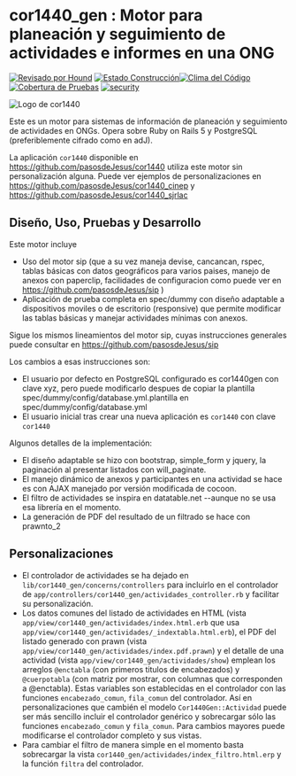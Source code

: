 # cor1440_gen : Motor para planeación y seguimiento de actividades e informes en una ONG


[![Revisado por Hound](https://img.shields.io/badge/Reviewed_by-Hound-8E64B0.svg)](https://houndci.com) [![Estado Construcción](https://gitlab.com/pasosdeJesus/cor1440_gen/badges/main/pipeline.svg)](https://gitlab.com/pasosdeJesus/cor1440_gen/-/pipelines)[![Clima del Código](https://codeclimate.com/github/pasosdeJesus/cor1440_gen/badges/gpa.svg)](https://codeclimate.com/github/pasosdeJesus/cor1440_gen) [![Cobertura de Pruebas](https://codeclimate.com/github/pasosdeJesus/cor1440_gen/badges/coverage.svg)](https://codeclimate.com/github/pasosdeJesus/cor1440_gen) [![security](https://hakiri.io/github/pasosdeJesus/cor1440_gen/master.svg)](https://hakiri.io/github/pasosdeJesus/cor1440_gen/master)

![Logo de cor1440](https://raw.githubusercontent.com/pasosdeJesus/cor1440_gen/master/test/dummy/app/assets/images/logo.jpg)

Este es un motor para sistemas de información de planeación y seguimiento de 
actividades en ONGs. Opera sobre Ruby on Rails 5 y PostgreSQL (preferiblemente 
cifrado como en adJ).

La aplicación ```cor1440``` disponible en 
<https://github.com/pasosdeJesus/cor1440>
utiliza este motor sin personalización alguna.  Puede ver ejemplos de 
personalizaciones en <https://github.com/pasosdeJesus/cor1440_cinep> y 
<https://github.com/pasosdeJesus/cor1440_sjrlac>


## Diseño, Uso, Pruebas y Desarrollo

Este motor incluye 
* Uso del motor sip (que a su vez maneja devise, cancancan, rspec, tablas 
  básicas con datos geográficos para varios paises, manejo de anexos con 
  paperclip, facilidades de configuracion como puede ver en 
  https://github.com/pasosdeJesus/sip )
* Aplicación de prueba completa en spec/dummy con diseño adaptable a
  dispositivos moviles o de escritorio (responsive) que permite modificar
  las tablas básicas y manejar actividades mínimas con anexos.

Sigue los mismos lineamientos del motor sip, cuyas instrucciones
generales puede consultar en https://github.com/pasosdeJesus/sip

Los cambios a esas instrucciones son:

- El usuario por defecto en PostgreSQL configurado es cor1440gen con
  clave xyz, pero puede modificarlo despues de copiar la plantilla
  spec/dummy/config/database.yml.plantilla en spec/dummy/config/database.yml
- El usuario inicial tras crear una nueva aplicación es ```cor1440``` con
  clave ```cor1440```

Algunos detalles de la implementación:

- El diseño adaptable se hizo con bootstrap, simple_form y jquery, la
  paginación al presentar listados con will_paginate.
- El manejo dinámico de anexos y participantes en una actividad 
  se hace es con AJAX manejado por versión modificada de cocoon.  
- El filtro de actividades se inspira en datatable.net --aunque no se usa
  esa librería en el momento.
- La generación de PDF del resultado de un filtrado se hace con prawnto_2


## Personalizaciones

- El controlador de actividades se ha dejado en ```lib/cor1440_gen/concerns/controllers``` para incluirlo en el controlador de ```app/controllers/cor1440_gen/actividades_controller.rb```  y facilitar su personalización.
- Los datos comunes del listado de actividades en HTML (vista ```app/view/cor1440_gen/actividades/index.html.erb``` que usa ```app/view/cor1440_gen/actividades/_indextabla.html.erb```), el PDF del listado generado con prawn (vista ```app/view/cor1440_gen/actividades/index.pdf.prawn```) y el detalle de una actividad (vista ```app/view/cor1440_gen/actividades/show```) emplean los arreglos ```@enctabla``` (con primeros titulos de encabezados) y ```@cuerpotabla``` (con matriz por mostrar, con columnas que corresponden a @enctabla).  Estas variables son establecidas en el controlador con las funciones ```encabezado_comun```, ```fila_comun``` del controlador.  Así en personalizaciones que cambién el modelo ```Cor1440Gen::Actividad``` puede ser más sencillo incluir el controlador genérico y sobrecargar sólo las funciones ```encabezado_comun``` y ```fila_comun```. Para cambios mayores puede modificarse el controlador completo y sus vistas.
- Para cambiar el filtro de manera simple en el momento basta sobrecargar la vista ```cor1440_gen/actividades/index_filtro.html.erp``` y la función ```filtra``` del controlador.
